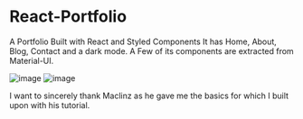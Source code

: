 # React-Portfolio
A Portfolio Built with React and Styled Components
It has Home, About, Blog, Contact and a dark mode. A Few of its components are extracted from Material-UI.

![image](https://user-images.githubusercontent.com/33541110/134829491-4fdeb473-c379-4842-a681-b021fdbd31c9.png)
![image](https://user-images.githubusercontent.com/33541110/134829504-29fb3aa1-4f1f-4f3a-8563-aa285848cdb7.png)

I want to sincerely thank Maclinz as he gave me the basics for which I built upon with his tutorial.
